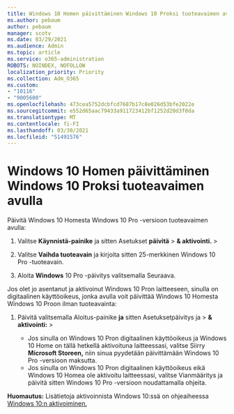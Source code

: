 ```yaml
---
title: Windows 10 Homen päivittäminen Windows 10 Proksi tuoteavaimen avulla
ms.author: pebaum
author: pebaum
manager: scotv
ms.date: 03/29/2021
ms.audience: Admin
ms.topic: article
ms.service: o365-administration
ROBOTS: NOINDEX, NOFOLLOW
localization_priority: Priority
ms.collection: Adm_O365
ms.custom:
- "10116"
- "9005600"
ms.openlocfilehash: 473cea5752dcbfcd7687b17c8e026d53bfe2022e
ms.sourcegitcommit: e552d65aac79433a911723412bf1252d20d3f0da
ms.translationtype: MT
ms.contentlocale: fi-FI
ms.lasthandoff: 03/30/2021
ms.locfileid: "51491576"
---
```

# <a name="use-a-product-key-to-upgrade-windows-10-home-to-windows-10-pro"></a>Windows 10 Homen päivittäminen Windows 10 Proksi tuoteavaimen avulla

Päivitä Windows 10 Homesta Windows 10 Pro -versioon tuoteavaimen avulla:

1. Valitse **Käynnistä-painike** ja sitten Asetukset **päivitä**  >  **& aktivointi.**  >  

1. Valitse **Vaihda tuoteavain** ja kirjoita sitten 25-merkkinen Windows 10 Pro -tuoteavain.

1. Aloita **Windows** 10 Pro -päivitys valitsemalla Seuraava.

Jos olet jo asentanut ja aktivoinut Windows 10 Pron laitteeseen, sinulla on digitaalinen käyttöoikeus, jonka avulla voit päivittää Windows 10 Homesta Windows 10 Proon ilman tuoteavainta:

1. Päivitä valitsemalla Aloitus-painike **ja** sitten Asetuksetpäivitys ja  >  **& aktivointi:**  >  

    - Jos sinulla on Windows 10 Pron digitaalinen käyttöoikeus ja Windows 10 Home on tällä hetkellä aktivoituna laitteessasi, valitse Siirry **Microsoft Storeen,** niin sinua pyydetään päivittämään Windows 10 Pro -versioon maksutta.
    - Jos sinulla on Windows 10 Pron digitaalinen käyttöoikeus eikä Windows 10 Homea ole aktivoitu laitteessasi, valitse Vianmääritys ja päivitä sitten Windows 10 Pro -versioon noudattamalla ohjeita.

**Huomautus:** Lisätietoja aktivoinnista Windows 10:ssä on ohjeaiheessa [Windows 10:n aktivoiminen.](https://support.microsoft.com/windows/activate-windows-10-c39005d4-95ee-b91e-b399-2820fda32227)